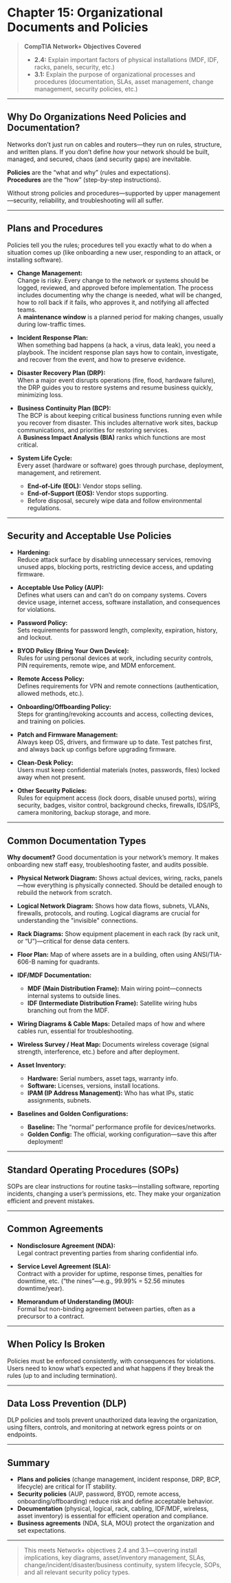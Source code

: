 # Chapter 15: Organizational Documents and Policies

> **CompTIA Network+ Objectives Covered**
> - **2.4:** Explain important factors of physical installations (MDF, IDF, racks, panels, security, etc.)
> - **3.1:** Explain the purpose of organizational processes and procedures (documentation, SLAs, asset management, change management, security policies, etc.)

---

## Why Do Organizations Need Policies and Documentation?

Networks don’t just run on cables and routers—they run on rules, structure, and written plans. If you don’t define _how_ your network should be built, managed, and secured, chaos (and security gaps) are inevitable.

**Policies** are the “what and why” (rules and expectations).  
**Procedures** are the “how” (step-by-step instructions).

Without strong policies and procedures—supported by upper management—security, reliability, and troubleshooting will all suffer.

---

## Plans and Procedures

Policies tell you the rules; procedures tell you exactly what to do when a situation comes up (like onboarding a new user, responding to an attack, or installing software).

- **Change Management:**  
  Change is risky. Every change to the network or systems should be logged, reviewed, and approved before implementation. The process includes documenting why the change is needed, what will be changed, how to roll back if it fails, who approves it, and notifying all affected teams.  
  A **maintenance window** is a planned period for making changes, usually during low-traffic times.

- **Incident Response Plan:**  
  When something bad happens (a hack, a virus, data leak), you need a playbook. The incident response plan says how to contain, investigate, and recover from the event, and how to preserve evidence.

- **Disaster Recovery Plan (DRP):**  
  When a major event disrupts operations (fire, flood, hardware failure), the DRP guides you to restore systems and resume business quickly, minimizing loss.

- **Business Continuity Plan (BCP):**  
  The BCP is about keeping critical business functions running even while you recover from disaster. This includes alternative work sites, backup communications, and priorities for restoring services.  
  A **Business Impact Analysis (BIA)** ranks which functions are most critical.

- **System Life Cycle:**  
  Every asset (hardware or software) goes through purchase, deployment, management, and retirement.  
  - **End-of-Life (EOL):** Vendor stops selling.
  - **End-of-Support (EOS):** Vendor stops supporting.
  - Before disposal, securely wipe data and follow environmental regulations.

---

## Security and Acceptable Use Policies

- **Hardening:**  
  Reduce attack surface by disabling unnecessary services, removing unused apps, blocking ports, restricting device access, and updating firmware.

- **Acceptable Use Policy (AUP):**  
  Defines what users can and can’t do on company systems. Covers device usage, internet access, software installation, and consequences for violations.

- **Password Policy:**  
  Sets requirements for password length, complexity, expiration, history, and lockout.

- **BYOD Policy (Bring Your Own Device):**  
  Rules for using personal devices at work, including security controls, PIN requirements, remote wipe, and MDM enforcement.

- **Remote Access Policy:**  
  Defines requirements for VPN and remote connections (authentication, allowed methods, etc.).

- **Onboarding/Offboarding Policy:**  
  Steps for granting/revoking accounts and access, collecting devices, and training on policies.

- **Patch and Firmware Management:**  
  Always keep OS, drivers, and firmware up to date. Test patches first, and always back up configs before upgrading firmware.

- **Clean-Desk Policy:**  
  Users must keep confidential materials (notes, passwords, files) locked away when not present.

- **Other Security Policies:**  
  Rules for equipment access (lock doors, disable unused ports), wiring security, badges, visitor control, background checks, firewalls, IDS/IPS, camera monitoring, backup storage, and more.

---

## Common Documentation Types

**Why document?** Good documentation is your network’s memory. It makes onboarding new staff easy, troubleshooting faster, and audits possible.

- **Physical Network Diagram:** Shows actual devices, wiring, racks, panels—how everything is physically connected. Should be detailed enough to rebuild the network from scratch.

- **Logical Network Diagram:** Shows how data flows, subnets, VLANs, firewalls, protocols, and routing. Logical diagrams are crucial for understanding the "invisible" connections.

- **Rack Diagrams:** Show equipment placement in each rack (by rack unit, or “U”)—critical for dense data centers.

- **Floor Plan:** Map of where assets are in a building, often using ANSI/TIA-606-B naming for quadrants.

- **IDF/MDF Documentation:**  
  - **MDF (Main Distribution Frame):** Main wiring point—connects internal systems to outside lines.
  - **IDF (Intermediate Distribution Frame):** Satellite wiring hubs branching out from the MDF.

- **Wiring Diagrams & Cable Maps:** Detailed maps of how and where cables run, essential for troubleshooting.

- **Wireless Survey / Heat Map:** Documents wireless coverage (signal strength, interference, etc.) before and after deployment.

- **Asset Inventory:**  
  - **Hardware:** Serial numbers, asset tags, warranty info.
  - **Software:** Licenses, versions, install locations.
  - **IPAM (IP Address Management):** Who has what IPs, static assignments, subnets.

- **Baselines and Golden Configurations:**  
  - **Baseline:** The “normal” performance profile for devices/networks.
  - **Golden Config:** The official, working configuration—save this after deployment!

---

## Standard Operating Procedures (SOPs)

SOPs are clear instructions for routine tasks—installing software, reporting incidents, changing a user’s permissions, etc. They make your organization efficient and prevent mistakes.

---

## Common Agreements

- **Nondisclosure Agreement (NDA):**  
  Legal contract preventing parties from sharing confidential info.

- **Service Level Agreement (SLA):**  
  Contract with a provider for uptime, response times, penalties for downtime, etc. (“the nines”—e.g., 99.99% = 52.56 minutes downtime/year).

- **Memorandum of Understanding (MOU):**  
  Formal but non-binding agreement between parties, often as a precursor to a contract.

---

## When Policy Is Broken

Policies must be enforced consistently, with consequences for violations. Users need to know what’s expected and what happens if they break the rules (up to and including termination).

---

## Data Loss Prevention (DLP)

DLP policies and tools prevent unauthorized data leaving the organization, using filters, controls, and monitoring at network egress points or on endpoints.

---

## Summary

- **Plans and policies** (change management, incident response, DRP, BCP, lifecycle) are critical for IT stability.
- **Security policies** (AUP, password, BYOD, remote access, onboarding/offboarding) reduce risk and define acceptable behavior.
- **Documentation** (physical, logical, rack, cabling, IDF/MDF, wireless, asset inventory) is essential for efficient operation and compliance.
- **Business agreements** (NDA, SLA, MOU) protect the organization and set expectations.

---

> This meets Network+ objectives 2.4 and 3.1—covering install implications, key diagrams, asset/inventory management, SLAs, change/incident/disaster/business continuity, system lifecycle, SOPs, and all relevant security policy types.

